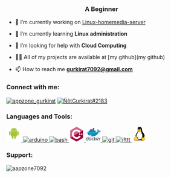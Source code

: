 <h3 align="center">A Beginner</h3>

- 🔭 I’m currently working on [Linux-homemedia-server](https://github.com/Gurkiratsinghappzone/Linux-Home-Server)

- 🌱 I’m currently learning **Linux administration**

- 🤝 I’m looking for help with **Cloud Computing**

- 👨‍💻 All of my projects are available at [my github](my github)

- 📫 How to reach me **gurkirat7092@gmail.com**

<h3 align="left">Connect with me:</h3>
<p align="left">
<a href="https://instagram.com/appzone_gurkirat" target="blank"><img align="center" src="https://raw.githubusercontent.com/rahuldkjain/github-profile-readme-generator/master/src/images/icons/Social/instagram.svg" alt="appzone_gurkirat" height="30" width="40" /></a>
<a href="https://discord.gg/ÑêtGurkirat#2183" target="blank"><img align="center" src="https://raw.githubusercontent.com/rahuldkjain/github-profile-readme-generator/master/src/images/icons/Social/discord.svg" alt="ÑêtGurkirat#2183" height="30" width="40" /></a>
</p>

<h3 align="left">Languages and Tools:</h3>
<p align="left"> <a href="https://developer.android.com" target="_blank" rel="noreferrer"> <img src="https://raw.githubusercontent.com/devicons/devicon/master/icons/android/android-original-wordmark.svg" alt="android" width="40" height="40"/> </a> <a href="https://www.arduino.cc/" target="_blank" rel="noreferrer"> <img src="https://cdn.worldvectorlogo.com/logos/arduino-1.svg" alt="arduino" width="40" height="40"/> </a> <a href="https://www.gnu.org/software/bash/" target="_blank" rel="noreferrer"> <img src="https://www.vectorlogo.zone/logos/gnu_bash/gnu_bash-icon.svg" alt="bash" width="40" height="40"/> </a> <a href="https://www.w3schools.com/cpp/" target="_blank" rel="noreferrer"> <img src="https://raw.githubusercontent.com/devicons/devicon/master/icons/cplusplus/cplusplus-original.svg" alt="cplusplus" width="40" height="40"/> </a> <a href="https://www.docker.com/" target="_blank" rel="noreferrer"> <img src="https://raw.githubusercontent.com/devicons/devicon/master/icons/docker/docker-original-wordmark.svg" alt="docker" width="40" height="40"/> </a> <a href="https://git-scm.com/" target="_blank" rel="noreferrer"> <img src="https://www.vectorlogo.zone/logos/git-scm/git-scm-icon.svg" alt="git" width="40" height="40"/> </a> <a href="https://ifttt.com/" target="_blank" rel="noreferrer"> <img src="https://www.vectorlogo.zone/logos/ifttt/ifttt-ar21.svg" alt="ifttt" width="40" height="40"/> </a> <a href="https://www.linux.org/" target="_blank" rel="noreferrer"> <img src="https://raw.githubusercontent.com/devicons/devicon/master/icons/linux/linux-original.svg" alt="linux" width="40" height="40"/> </a> </p>

<h3 align="left">Support:</h3>
<p><a href="https://www.buymeacoffee.com/aapzone7092"> <img align="left" src="https://cdn.buymeacoffee.com/buttons/v2/default-yellow.png" height="50" width="210" alt="aapzone7092" /></a></p><br><br>


<!---
Gurkiratsinghappzone/Gurkiratsinghappzone is a ✨ special ✨ repository because its `README.md` (this file) appears on your GitHub profile.
You can click the Preview link to take a look at your changes.
--->
